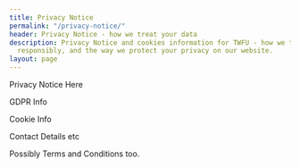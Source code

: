 ```yaml
---
title: Privacy Notice
permalink: "/privacy-notice/"
header: Privacy Notice - how we treat your data
description: Privacy Notice and cookies information for TWFU - how we treat your data
  responsibly, and the way we protect your privacy on our website.
layout: page
---
```


Privacy Notice Here

GDPR Info

Cookie Info

Contact Details etc

Possibly Terms and Conditions too.